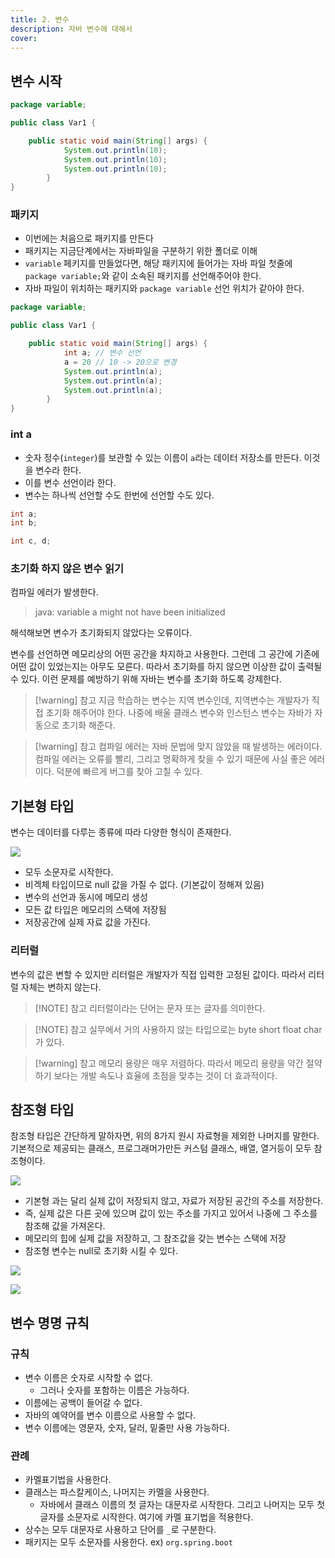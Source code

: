 ```yaml
---
title: 2. 변수
description: 자바 변수에 대해서
cover:
---
```


## 변수 시작

```java
package variable;

public class Var1 {

	public static void main(String[] args) {
			System.out.println(10);
			System.out.println(10);
			System.out.println(10);
		}
}
```



### 패키지 

- 이번에는 처음으로 패키지를 만든다
- 패키지는 지금단계에서는 자바파일을 구분하기 위한 폴더로 이해
- `variable` 페키지를 만들었다면, 해당 패키지에 들어가는 자바 파일 첫줄에 `package variable;`와 같이 소속된 패키지를 선언해주어야 한다.
- 자바 파일이 위치하는 패키지와 `package variable` 선언 위치가 같아야 한다.



```java
package variable;

public class Var1 {

	public static void main(String[] args) {
			int a; // 변수 선언
			a = 20 // 10 -> 20으로 변경
			System.out.println(a);
			System.out.println(a);
			System.out.println(a);
		}
}
```


### int a 
- 숫자 정수(`integer`)를 보관할 수 있는 이름이 `a`라는 데이터 저장소를 만든다. 이것을 변수라 한다.
- 이를 변수 선언이라 한다.
- 변수는 하나씩 선언할 수도 한번에 선언할 수도 있다.
```java
int a;
int b;

int c, d;
```


### 초기화 하지 않은 변수 읽기
컴파일 에러가 발생한다.

> java: variable a might not have been initialized


해석해보면 변수가 초기화되지 않았다는 오류이다.

변수를 선언하면 메모리상의 어떤 공간을 차지하고 사용한다. 그런데 그 공간에 기존에 어떤 값이 있었는지는 아무도 모른다. 따라서 초기화를 하지 않으면 이상한 값이 출력될 수 있다. 이런 문제를 예방하기 위해 자바는 변수를 초기화 하도록 강제한다.


> [!warning] 참고
> 지금 학습하는 변수는 지역 변수인데, 지역변수는 개발자가 직접 초기화 해주어야 한다. 나중에 배울 클래스 변수와 인스턴스 변수는 자바가 자동으로 초기화 해준다.

> [!warning] 참고
> 컴파일 에러는 자바 문법에 맞지 않았을 때 발생하는 에러이다. 컴파일 에러는 오류를 빨리, 그리고 명확하게 찾을 수 있기 때문에 사실 좋은 에러이다. 덕분에 빠르게 버그를 찾아 고칠 수 있다.

## 기본형 타입
변수는 데이터를 다루는 종류에 따라 다양한 형식이 존재한다.

![](https://i.imgur.com/dbo2eCu.png)

- 모두 소문자로 시작한다.
- 비겍체 타입이므로 null 값을 가질 수 없다. (기본값이 정해져 있음)
- 변수의 선언과 동시에 메모리 생성
- 모든 값 타입은 메모리의 스택에 저장됨
- 저장공간에 실제 자료 값을 가진다.
### 리터럴 
변수의 값은 변할 수 있지만 리터럴은 개발자가 직접 입력한 고정된 값이다. 따라서 리터럴 자체는 변하지 않는다.


> [!NOTE] 참고
>리터럴이라는 단어는 문자 또는 글자를 의미한다.

> [!NOTE] 참고
>실무에서 거의 사용하지 않는 타입으로는 byte short float char가 있다.

> [!warning] 참고
>  메모리 용량은 매우 저렴하다. 따라서 메모리 용량을 약간 절약하기 보다는 개발 속도나 효율에 초점을 맞추는 것이 더 효과적이다. 

## 참조형 타입

참조형 타입은 간단하게 말하자면, 위의 8가지 원시 자료형을 제외한 나머지를 말한다. 기본적으로 제공되는 클래스, 프로그래머가만든 커스텀 클래스, 배열, 열거등이 모두 참조형이다.

![](https://i.imgur.com/3P33Hjj.png)


- 기본형 과는 달리 실제 값이 저장되지 않고, 자료가 저장된 공간의 주소를 저장한다.
- 즉, 실제 값은 다른 곳에 있으며 값이 있는 주소를 가지고 있어서 나중에 그 주소를 참조해 값을 가져온다.
- 메모리의 힙에 실제 값을 저장하고, 그 참조값을 갖는 변수는 스택에 저장
- 참조형 변수는 null로 초기화 시킬 수 있다.


![](https://i.imgur.com/CSH6pAe.png)

![](https://i.imgur.com/2NmBLv3.png)

## 변수 명명 규칙

### 규칙
- 변수 이름은 숫자로 시작할 수 없다.
	- 그러나 숫자를 포함하는 이름은 가능하다.
- 이름에는 공백이 들어갈 수 없다.
- 자바의 예약어를 변수 이름으로 사용할 수 없다.
- 변수 이름에는 영문자, 숫자, 달러, 밑줄만 사용 가능하다.

### 관례

- 카멜표기법을 사용한다.
- 클래스는 파스칼케이스, 나머지는 카멜을 사용한다.
	- 자바에서 클래스 이름의 첫 글자는 대문자로 시작한다. 그리고 나머지는 모두 첫 글자를 소문자로 시작한다. 여기에 카멜 표기법을 적용한다.
- 상수는 모두 대문자로 사용하고 단어를 `_`로 구분한다.
- 패키지는 모두 소문자를 사용한다. ex) `org.spring.boot`

